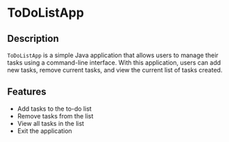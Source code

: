 # ToDoListApp

## Description

`ToDoListApp` is a simple Java application that allows users to manage their tasks using a command-line interface. With this application, users can add new tasks, remove current tasks, and view the current list of tasks created.

## Features

- Add tasks to the to-do list
- Remove tasks from the list
- View all tasks in the list
- Exit the application
